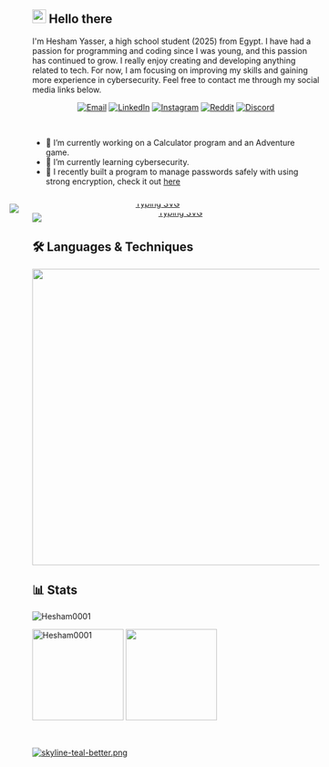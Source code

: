 ## <img src="https://media.giphy.com/media/hvRJCLFzcasrR4ia7z/giphy.gif" width="24px">  Hello there

I'm Hesham Yasser, a high school student (2025) from Egypt. I have had a passion for programming and coding since I was young, and this passion has continued to grow. I really enjoy creating and developing anything related to tech. For now, I am focusing on improving my skills and gaining more experience in cybersecurity. Feel free to contact me through my social media links below.

<div align="center">

[![Email](https://img.shields.io/badge/Email-D14836?logo=gmail&logoColor=white)](mailto:heshamyasser2409@gmail.com) 
[![LinkedIn](https://img.shields.io/badge/LinkedIn-%230077B5.svg?logo=linkedin&logoColor=white)](https://www.linkedin.com/in/hesham-yasser0001/) 
[![Instagram](https://img.shields.io/badge/Instagram-%23E4405F.svg?logo=Instagram&logoColor=white)](https://www.instagram.com/heshamyasser37/) 
[![Reddit](https://img.shields.io/badge/Reddit-FF4500.svg?logo=reddit&logoColor=white)](https://www.reddit.com/user/Hesham_37/) 
[![Discord](https://img.shields.io/badge/Discord-%237289DA.svg?logo=discord&logoColor=white)](https://discord.com/users/752180360875475086/)

</div>
<br>

- 🔭 I’m currently working on a Calculator program and an Adventure game.
- 🌱 I’m currently learning cybersecurity.
- 🌟 I recently built a program to manage passwords safely with using strong encryption, check it out [here](https://github.com/Hesham0001/h-vault/)

<br>

<div align="center" style="line-height:0; margin:0; padding:0;">
  <a href="https://github.com/Hesham0001/">
    <img src="https://readme-typing-svg.demolab.com?font=Cascadia+Code&weight=900&size=26&duration=1&pause=10&color=22806A&repeat=false&width=435&height=50&lines=Hesham," 
         alt="Typing SVG" 
         style="display:block; margin:0 auto 0 -40px; padding:0; border:0;" />
  </a>
  <a href="https://github.com/Hesham0001/">
    <img src="https://readme-typing-svg.demolab.com?font=Cascadia+Code&weight=900&size=25&pause=10&color=22806A&random=true&width=435&height=38&lines=Always+learning+new+things.;Always+Search.;Passionate+about+Cybersecurity.;Passionate+about+programming.;Likes+to+play+chess.;Loves+making+new+projects." alt="Typing SVG" 
         style="display:block; margin:0 auto; padding:0; border:0;" />
  </a>
</div>


## 🛠️ Languages & Techniques
<p>
  <img src="https://skillicons.dev/icons?i=python,flask,c,sqlite,html,css,bootstrap,tailwind,git,github,linux,vscode" width="520" height="520"/>
</p>


## 📊 Stats
<p align="left"> <img src="https://komarev.com/ghpvc/?username=Hesham0001&label=Profile%20views&color=22806a&style=flat" alt="Hesham0001" /> </p>
<p align="left">
  <img align="" height='160px' src="https://beautiful-github-homepage.vercel.app/api?username=Hesham0001&hide_title=false&show_icons=true&theme=gotham&include_all_commits=true" alt="Hesham0001" />
  <img align="" height='160px' src="https://beautiful-github-homepage.vercel.app/api/top-langs/?username=Hesham0001&hide_title=false&layout=compact&theme=gotham&count_private=true" />
</p>

<br>

[![skyline-teal-better.png](https://i.postimg.cc/Hx7YNBDF/skyline-teal-better.png)](https://postimg.cc/bDpfD0vR)
